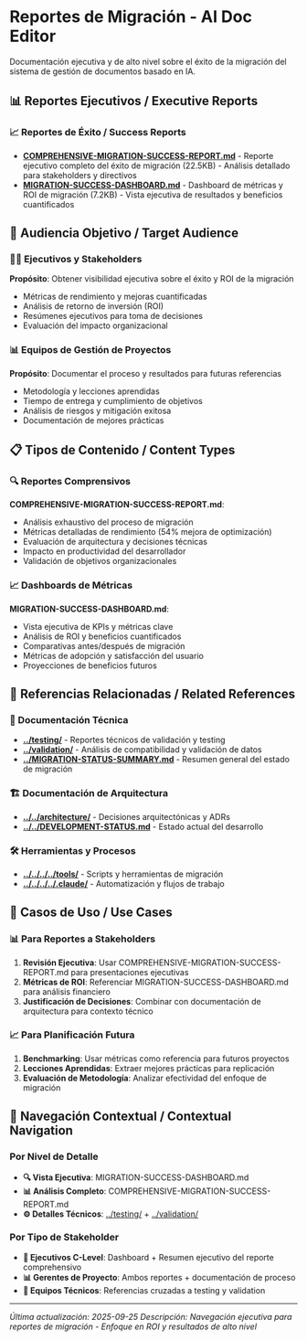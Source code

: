 # Reportes de Migración - AI Doc Editor

Documentación ejecutiva y de alto nivel sobre el éxito de la migración del sistema de gestión de documentos basado en IA.

## 📊 Reportes Ejecutivos / Executive Reports

### 📈 Reportes de Éxito / Success Reports
- **[COMPREHENSIVE-MIGRATION-SUCCESS-REPORT.md](./COMPREHENSIVE-MIGRATION-SUCCESS-REPORT.md)** - Reporte ejecutivo completo del éxito de migración (22.5KB) - Análisis detallado para stakeholders y directivos
- **[MIGRATION-SUCCESS-DASHBOARD.md](./MIGRATION-SUCCESS-DASHBOARD.md)** - Dashboard de métricas y ROI de migración (7.2KB) - Vista ejecutiva de resultados y beneficios cuantificados

## 🎯 Audiencia Objetivo / Target Audience

### 👩‍💼 Ejecutivos y Stakeholders
**Propósito**: Obtener visibilidad ejecutiva sobre el éxito y ROI de la migración
- Métricas de rendimiento y mejoras cuantificadas
- Análisis de retorno de inversión (ROI)
- Resúmenes ejecutivos para toma de decisiones
- Evaluación del impacto organizacional

### 📊 Equipos de Gestión de Proyectos
**Propósito**: Documentar el proceso y resultados para futuras referencias
- Metodología y lecciones aprendidas
- Tiempo de entrega y cumplimiento de objetivos
- Análisis de riesgos y mitigación exitosa
- Documentación de mejores prácticas

## 📋 Tipos de Contenido / Content Types

### 🔍 Reportes Comprensivos
**COMPREHENSIVE-MIGRATION-SUCCESS-REPORT.md**:
- Análisis exhaustivo del proceso de migración
- Métricas detalladas de rendimiento (54% mejora de optimización)
- Evaluación de arquitectura y decisiones técnicas
- Impacto en productividad del desarrollador
- Validación de objetivos organizacionales

### 📈 Dashboards de Métricas
**MIGRATION-SUCCESS-DASHBOARD.md**:
- Vista ejecutiva de KPIs y métricas clave
- Análisis de ROI y beneficios cuantificados
- Comparativas antes/después de migración
- Métricas de adopción y satisfacción del usuario
- Proyecciones de beneficios futuros

## 🔗 Referencias Relacionadas / Related References

### 📁 Documentación Técnica
- **[../testing/](../testing/)** - Reportes técnicos de validación y testing
- **[../validation/](../validation/)** - Análisis de compatibilidad y validación de datos
- **[../MIGRATION-STATUS-SUMMARY.md](../MIGRATION-STATUS-SUMMARY.md)** - Resumen general del estado de migración

### 🏗️ Documentación de Arquitectura
- **[../../architecture/](../../architecture/)** - Decisiones arquitectónicas y ADRs
- **[../../DEVELOPMENT-STATUS.md](../../DEVELOPMENT-STATUS.md)** - Estado actual del desarrollo

### 🛠️ Herramientas y Procesos
- **[../../../../tools/](../../../../tools/)** - Scripts y herramientas de migración
- **[../../../../.claude/](../../../../.claude/)** - Automatización y flujos de trabajo

## 🧭 Casos de Uso / Use Cases

### 📊 Para Reportes a Stakeholders
1. **Revisión Ejecutiva**: Usar COMPREHENSIVE-MIGRATION-SUCCESS-REPORT.md para presentaciones ejecutivas
2. **Métricas de ROI**: Referenciar MIGRATION-SUCCESS-DASHBOARD.md para análisis financiero
3. **Justificación de Decisiones**: Combinar con documentación de arquitectura para contexto técnico

### 📈 Para Planificación Futura
1. **Benchmarking**: Usar métricas como referencia para futuros proyectos
2. **Lecciones Aprendidas**: Extraer mejores prácticas para replicación
3. **Evaluación de Metodología**: Analizar efectividad del enfoque de migración

## 📍 Navegación Contextual / Contextual Navigation

### Por Nivel de Detalle
- **🔍 Vista Ejecutiva**: MIGRATION-SUCCESS-DASHBOARD.md
- **📊 Análisis Completo**: COMPREHENSIVE-MIGRATION-SUCCESS-REPORT.md
- **⚙️ Detalles Técnicos**: [../testing/](../testing/) + [../validation/](../validation/)

### Por Tipo de Stakeholder
- **👔 Ejecutivos C-Level**: Dashboard + Resumen ejecutivo del reporte comprehensivo
- **📊 Gerentes de Proyecto**: Ambos reportes + documentación de proceso
- **🔧 Equipos Técnicos**: Referencias cruzadas a testing y validation

---
*Última actualización: 2025-09-25*
*Descripción: Navegación ejecutiva para reportes de migración - Enfoque en ROI y resultados de alto nivel*